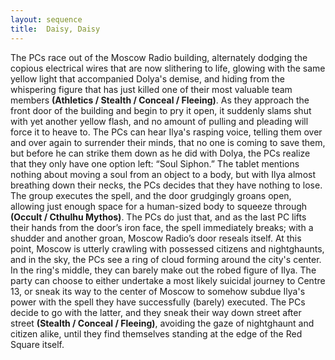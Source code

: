 ```yaml
---
layout: sequence
title:  Daisy, Daisy
---
```



The PCs race out of the Moscow Radio building,
alternately dodging the copious electrical wires that are now slithering to life,
glowing with the same yellow light that accompanied Dolya's demise,
and hiding from the whispering figure that has just killed one of their most valuable team members **(Athletics / Stealth / Conceal / Fleeing)**.
As they approach the front door of the building and begin to pry it open,
it suddenly slams shut with yet another yellow flash,
and no amount of pulling and pleading will force it to heave to.
The PCs can hear Ilya's rasping voice, telling them over and over again to surrender their minds,
that no one is coming to save them, but before he can strike them down as he did with Dolya,
the PCs realize that they only have one option left: “Soul Siphon.”
The tablet mentions nothing about moving a soul from an object to a body,
but with Ilya almost breathing down their necks,
the PCs decides that they have nothing to lose.
The group executes the spell, and the door grudgingly groans open,
allowing just enough space for a human-sized body to squeeze through **(Occult / Cthulhu Mythos)**.
The PCs do just that, and as the last PC lifts their hands from the door’s iron face,
the spell immediately breaks; with a shudder and another groan, Moscow Radio’s door reseals itself.
At this point, Moscow is utterly crawling with possessed citizens and nightghaunts,
and in the sky, the PCs see a ring of cloud forming around the city's center.
In the ring's middle, they can barely make out the robed figure of Ilya.
The party can choose to either undertake a most likely suicidal journey to Centre 13,
or sneak its way to the center of Moscow to somehow subdue Ilya's power with the spell they have successfully (barely) executed.
The PCs decide to go with the latter, and they sneak their way down street after street **(Stealth / Conceal / Fleeing)**,
avoiding the gaze of nightghaunt and citizen alike,
until they find themselves standing at the edge of the Red Square itself.



